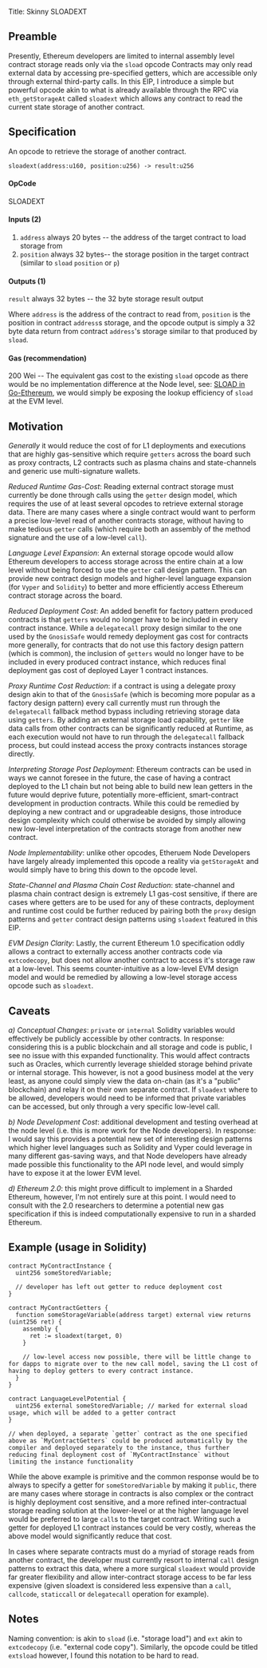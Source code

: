 Title: Skinny SLOADEXT

## Preamble

Presently, Ethereum developers are limited to internal assembly level contract storage reads only via the `sload` opcode Contracts may only read external data by accessing pre-specified getters, which are accessible only through external third-party calls. In this EIP, I introduce a simple but powerful opcode akin to what is already available through the RPC via `eth_getStorageAt` called `sloadext` which allows any contract to read the current state storage of another contract.

## Specification

An opcode to retrieve the storage of another contract.

```
sloadext(address:u160, position:u256) -> result:u256
```

#### OpCode

SLOADEXT

#### Inputs (2)

1) `address` always 20 bytes -- the address of the target contract to load storage from
2) `position` always 32 bytes-- the storage position in the target contract (similar to `sload` `position` or `p`)

#### Outputs (1)

`result` always 32 bytes -- the 32 byte storage result output

Where `address` is the address of the contract to read from, `position` is the position in contract `address`s storage, and the opcode output is simply a 32 byte data return from contract `address`'s storage similar to that produced by `sload`.

#### Gas (recommendation)

200 Wei -- The equivalent gas cost to the existing `sload` opcode as there would be no implementation difference at the Node level, see: [SLOAD in Go-Ethereum](https://github.com/ethereum/go-ethereum/blob/7504dbd6eb3f62371f86b06b03ffd665690951f2/core/vm/instructions.go#L629), we would simply be exposing the lookup efficiency of `sload` at the EVM level.

## Motivation

*Generally* it would reduce the cost of for L1 deployments and executions that are highly gas-sensitive which require `getters` across the board such as proxy contracts, L2 contracts such as plasma chains and state-channels and generic use multi-signature wallets.

*Reduced Runtime Gas-Cost*: Reading external contract storage must currently be done through calls using the `getter` design model, which requires the use of at least several opcodes to retrieve external storage data. There are many cases where a single contract would want to perform a precise low-level read of another contracts storage, without having to make tedious `getter` calls (which require both an assembly of the method signature and the use of a low-level `call`).

*Language Level Expansion*: An external storage opcode would allow Ethereum developers to access storage across the entire chain at a low level without being forced to use the `getter` call design pattern. This can provide new contract design models and higher-level language expansion (for `Vyper` and `Solidity`) to better and more efficiently access Ethereum contract storage across the board.

*Reduced Deployment Cost*: An added benefit for factory pattern produced contracts is that `getters` would no longer have to be included in every contract instance. While a `delegatecall` proxy design similar to the one used by the `GnosisSafe` would remedy deployment  gas cost for contracts more generally, for contracts that do not use this factory design pattern (which is common), the inclusion of `getters` would no longer have to be included in every produced contract instance, which reduces final deployment gas cost of deployed Layer 1 contract instances.

*Proxy Runtime Cost Reduction*: if a contract is using a delegate proxy design akin to that of the `GnosisSafe` (which is becoming more popular as a factory design pattern) every call currently must run through the `delegatecall` fallback method bypass including retrieving storage data using `getters`. By adding an external storage load capability, `getter` like data calls from other contracts can be significantly reduced at Runtime, as each execution would not have to run through the `delegatecall` fallback process, but could instead access the proxy contracts instances storage directly.

*Interpreting Storage Post Deployment*: Ethereum contracts can be used in ways we cannot foresee in the future, the case of having a contract deployed to the L1 chain but not being able to build new lean getters in the future would deprive future, potentially more-efficient, smart-contract development in production contracts. While this could be remedied by deploying a new contract and or upgradeable designs, those introduce design complexity which could otherwise be avoided by simply allowing new low-level interpretation of the contracts storage from another new contract.

*Node Implementability*: unlike other opcodes, Etheruem Node Developers have largely already implemented this opcode a reality via `getStorageAt` and would simply have to bring this down to the opcode level.

*State-Channel and Plasma Chain Cost Reduction*: state-channel and plasma chain contract design is extremely L1 gas-cost sensitive, if there are cases where getters are to be used for any of these contracts, deployment and runtime cost could be further reduced by pairing both the `proxy` design patterns and `getter` contract design patterns using `sloadext` featured in this EIP.

*EVM Design Clarity*: Lastly, the current Ethereum 1.0 specification oddly allows a contract to externally access another contracts code via `extcodecopy`, but does not allow another contract to access it's storage raw at a low-level. This seems counter-intuitive as a low-level EVM design model and would be remedied by allowing a low-level storage access opcode such as `sloadext`.

## Caveats

*a) Conceptual Changes*: `private` or `internal` Solidity variables would effectively be publicly accessible by other contracts. In response: considering this is a public blockchain and all storage and code is public, I see no issue with this expanded functionality. This would affect contracts such as Oracles, which currently leverage shielded storage behind private or internal storage. This however, is not a good business model at the very least, as anyone could simply view the data on-chain (as it's a "public" blockchain) and relay it on their own separate contract. If `sloadext` where to be allowed, developers would need to be informed that private variables can be accessed, but only through a very specific low-level call.

*b) Node Development Cost*: additional development and testing overhead at the node level (i.e. this is more work for the Node developers). In response: I would say this provides a potential new set of interesting design patterns which higher level languages such as Solidity and Vyper could leverage in many different gas-saving ways, and that Node developers have already made possible this functionality to the API node level, and would simply have to expose it at the lower EVM level.

*d) Ethereum 2.0*: this might prove difficult to implement in a Sharded Ethereum, however, I'm not entirely sure at this point. I would need to consult with the 2.0 researchers to determine a potential new gas specification if this is indeed computationally expensive to run in a sharded Ethereum.

## Example (usage in Solidity)

```
contract MyContractInstance {
  uint256 someStoredVariable;

  // developer has left out getter to reduce deployment cost
}
```

```
contract MyContractGetters {
  function someStorageVariable(address target) external view returns (uint256 ret) {
    assembly {
      ret := sloadext(target, 0)
    }

    // low-level access now possible, there will be little change to for dapps to migrate over to the new call model, saving the L1 cost of having to deploy getters to every contract instance.
  }
}
```

```
contract LanguageLevelPotential {
  uint256 external someStoredVariable; // marked for external sload usage, which will be added to a getter contract
}

// when deployed, a separate `getter` contract as the one specified above as `MyContractGetters` could be produced automatically by the compiler and deployed separately to the instance, thus further reducing final deployment cost of `MyContractInstance` without limiting the instance functionality
```

While the above example is primitive and the common response would be to always to specify a getter for `someStoredVariable` by making it `public`, there are many cases where storage in contracts is also complex or the contract is highly deployment cost sensitive, and a more refined inter-contractual storage reading solution at the lower-level or at the higher language level would be preferred to large `call`s to the target contract. Writing such a getter for deployed L1 contract instances could be very costly, whereas the above model would significantly reduce that cost.

In cases where separate contracts must do a myriad of storage reads from another contract, the developer must currently resort to internal `call` design patterns to extract this data, where a more surgical `sloadext` would provide far greater flexibility and allow inter-contract storage access to be far less expensive (given sloadext is considered less expensive than a `call`, `callcode`, `staticcall` or `delegatecall` operation for example).

## Notes

Naming convention: is akin to `sload` (i.e. "storage load") and `ext` akin to `extcodecopy` (i.e. "external code copy"). Similarly, the opcode could be titled `extsload` however, I found this notation to be hard to read.
